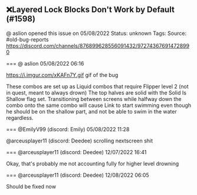 ## ❌Layered Lock Blocks Don't Work by Default (#1598)
@ aslion opened this issue on 05/08/2022
Status: unknown
Tags: 
Source: #old-bug-reports https://discord.com/channels/876899628556091432/972743676914728990


=== @ aslion 05/08/2022 06:16

https://i.imgur.com/xKAFn7Y.gif
gif of the bug

These combos are set up as Liquid combos that require Flipper level 2 (not in quest, meant to always drown)
The top halves are solid with the Solid Is Shallow flag set.
Transitioning between screens while halfway down the combo onto the same combo will cause Link to start swimming even though he should be on the shallow part, and not be able to swim in the water regardless.

=== @EmilyV99 (discord: Emily) 05/08/2022 11:28

@arceusplayer11 (discord: Deedee) scrolling nextscreen shit

=== @arceusplayer11 (discord: Deedee) 12/07/2022 16:41

Okay, that's probably me not accounting fully for higher level drowning

=== @arceusplayer11 (discord: Deedee) 12/08/2022 06:05

Should be fixed now
